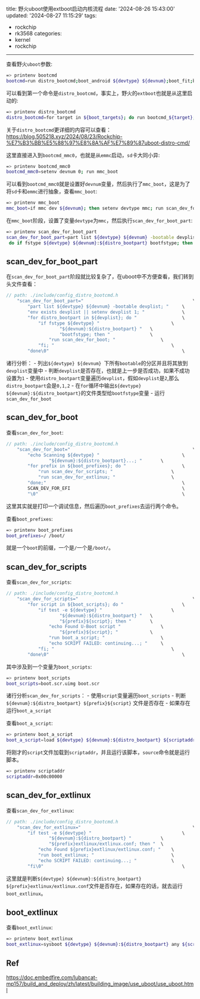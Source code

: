 title: 野火uboot使用extboot启动内核流程
date: '2024-08-26 15:43:00'
updated: '2024-08-27 11:15:29'
tags:
  - rockchip
  - rk3568
categories:
  - kernel
  - rockchip
---
查看野火`uboot`参数:

```bash
=> printenv bootcmd
bootcmd=run distro_bootcmd;boot_android ${devtype} ${devnum};boot_fit;bootrkp;
```

可以看到第一个命令是`distro_bootcmd`，事实上，野火的`extboot`也就是从这里启动的:

```bash
=> printenv distro_bootcmd 
distro_bootcmd=for target in ${boot_targets}; do run bootcmd_${target}; done
```

关于`distro_bootcmd`更详细的内容可以查看：https://blog.505218.xyz/2024/08/23/Rockchip-%E7%B3%BB%E5%88%97%E8%8A%AF%E7%89%87uboot-distro-cmd/

这里直接进入到`bootcmd_mmc0`，也就是从`emmc`启动，`sd`卡大同小异:

```bash
=> printenv bootcmd_mmc0
bootcmd_mmc0=setenv devnum 0; run mmc_boot
```

可以看到`bootcmd_mmc0`就是设置好`devnum`变量，然后执行了`mmc_boot`，这是为了将`sd`卡和`emmc`进行抽象，查看`mmc_boot`:

```bash
=> printenv mmc_boot
mmc_boot=if mmc dev ${devnum}; then setenv devtype mmc; run scan_dev_for_boot_part; fi
```

在`mmc_boot`阶段，设置了变量`devtype`为`mmc`，然后执行`scan_dev_for_boot_part`:

```bash
=> printenv scan_dev_for_boot_part
scan_dev_for_boot_part=part list ${devtype} ${devnum} -bootable devplist; env exists devplist || setenv devplist 1; for distro_bootpart in ${devplist};
 do if fstype ${devtype} ${devnum}:${distro_bootpart} bootfstype; then run scan_dev_for_boot; fi; done
```

## scan_dev_for_boot_part

在`scan_dev_for_boot_part`阶段就比较复杂了，在uboot中不方便查看，我们转到头文件查看：

```c
// path: ./include/config_distro_bootcmd.h
	"scan_dev_for_boot_part="                                         \
		"part list ${devtype} ${devnum} -bootable devplist; "     \
		"env exists devplist || setenv devplist 1; "              \
		"for distro_bootpart in ${devplist}; do "                 \
			"if fstype ${devtype} "                           \
					"${devnum}:${distro_bootpart} "   \
					"bootfstype; then "               \
				"run scan_dev_for_boot; "                 \
			"fi; "                                            \
		"done\0"                                                  \
```

诸行分析：
    - 列出`${devtype} ${devnum} `下所有`bootable`的分区并且将其放到`devplist`变量中
    - 判断`devplist`是否存在，也就是上一步是否成功，如果不成功设置为`1`
    - 使用`distro_bootpart`变量遍历`devplist`，假如`devplist`是`2`,那么`distro_bootpart`会是`0,1,2`
    - 在`for`循环中输出`${devtype} ${devnum}:${distro_bootpart}`的文件类型给`bootfstype`变量
    - 运行`scan_dev_for_boot`

## scan_dev_for_boot

查看`scan_dev_for_boot`:

```c
// path: ./include/config_distro_bootcmd.h
	"scan_dev_for_boot="                                              \
		"echo Scanning ${devtype} "                               \
				"${devnum}:${distro_bootpart}...; "       \
		"for prefix in ${boot_prefixes}; do "                     \
			"run scan_dev_for_scripts; "                      \
			"run scan_dev_for_extlinux; "                     \
		"done;"                                                   \
		SCAN_DEV_FOR_EFI                                          \
		"\0"                                                      \
```

这里其实就是打印一个调试信息，然后遍历`boot_prefixes`去运行两个命令。

查看`boot_prefixes`:

```bash
=> printenv boot_prefixes 
boot_prefixes=/ /boot/
```

就是一个`boot`的前缀，一个是`/`一个是`/boot/`。

## scan_dev_for_scripts

查看`scan_dev_for_scripts`:

```c
// path: ./include/config_distro_bootcmd.h
	"scan_dev_for_scripts="                                           \
		"for script in ${boot_scripts}; do "                      \
			"if test -e ${devtype} "                          \
					"${devnum}:${distro_bootpart} "   \
					"${prefix}${script}; then "       \
				"echo Found U-Boot script "               \
					"${prefix}${script}; "            \
				"run boot_a_script; "                     \
				"echo SCRIPT FAILED: continuing...; "     \
			"fi; "                                            \
		"done\0"                                                  \
```

其中涉及到一个变量为`boot_scripts`:

```bash
=> printenv boot_scripts 
boot_scripts=boot.scr.uimg boot.scr
```

诸行分析`scan_dev_for_scripts`：
    - 使用`script`变量遍历`boot_scripts`
    - 判断`${devnum}:${distro_bootpart} ${prefix}${script}` 文件是否存在
    - 如果存在运行`boot_a_script`

查看`boot_a_script`:

```bash
=> printenv boot_a_script 
boot_a_script=load ${devtype} ${devnum}:${distro_bootpart} ${scriptaddr} ${prefix}${script}; source ${scriptaddr}
```

将刚才的`script`文件加载到`scriptaddr`，并且运行该脚本，`source`命令就是运行脚本。

```bash
=> printenv scriptaddr
scriptaddr=0x00c00000
```

## scan_dev_for_extlinux

查看`scan_dev_for_extlinux`:

```c
// path: ./include/config_distro_bootcmd.h
	"scan_dev_for_extlinux="                                          \
		"if test -e ${devtype} "                                  \
				"${devnum}:${distro_bootpart} "           \
				"${prefix}extlinux/extlinux.conf; then "  \
			"echo Found ${prefix}extlinux/extlinux.conf; "    \
			"run boot_extlinux; "                             \
			"echo SCRIPT FAILED: continuing...; "             \
		"fi\0"                                                    \
```

这里就是判断`${devtype} ${devnum}:${distro_bootpart} ${prefix}extlinux/extlinux.conf`文件是否存在，如果存在的话，就去运行`boot_extlinux`。

## boot_extlinux

查看`boot_extlinux`:

```bash
=> printenv boot_extlinux 
boot_extlinux=sysboot ${devtype} ${devnum}:${distro_bootpart} any ${scriptaddr} ${prefix}extlinux/extlinux.conf
```

## Ref

https://doc.embedfire.com/lubancat-mp157/build_and_deploy/zh/latest/building_image/use_uboot/use_uboot.html